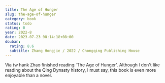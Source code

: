 ```yaml
---
title: The Age of Hunger
slug: the-age-of-hunger
category: book
status: todo
rating: 0
year: 2022-8
date: 2023-07-23 08:14:18+08:00
douban:
  rating: 8.6
  subtitle: Zhang Hongjie / 2022 / Chongqing Publishing House
---
```


Via tw hank Zhao finished reading 'The Age of Hunger'. Although I don't like reading about the Qing Dynasty history, I must say, this book is even more enjoyable than a novel.
